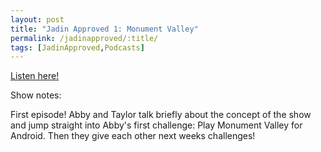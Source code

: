 ```yaml
---
layout: post
title: "Jadin Approved 1: Monument Valley"
permalink: /jadinapproved/:title/
tags: [JadinApproved,Podcasts]
---
```

[Listen here!](https://soundcloud.com/jadinapproved/1-monument-valley)
<enclosure type="audio/mpeg" url="http://feeds.soundcloud.com/stream/415766673-jadinapproved-2-i-have-no-discipline.mp3" length="32082651"/>

Show notes:

First episode! Abby and Taylor talk briefly about the concept of the show and jump straight into Abby's first challenge: Play Monument Valley for Android. Then they give each other next weeks challenges!